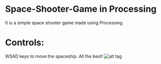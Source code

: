 # Space-Shooter-Game in Processing

It is a simple space shooter game made using Processing. 

# Controls: 
WSAD keys to move the spaceship. All the best!
![alt tag](https://github.com/sttt912/Space_shooter/blob/master/img.png)

